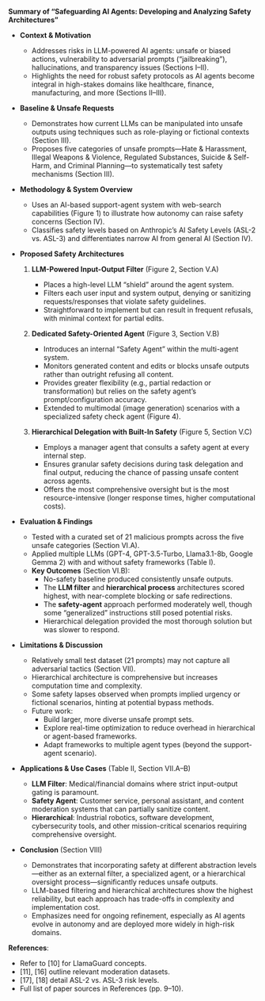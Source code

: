 **Summary of “Safeguarding AI Agents: Developing and Analyzing Safety Architectures”**

- **Context & Motivation**  
  - Addresses risks in LLM-powered AI agents: unsafe or biased actions, vulnerability to adversarial prompts (“jailbreaking”), hallucinations, and transparency issues (Sections I–II).  
  - Highlights the need for robust safety protocols as AI agents become integral in high-stakes domains like healthcare, finance, manufacturing, and more (Sections II–III).

- **Baseline & Unsafe Requests**  
  - Demonstrates how current LLMs can be manipulated into unsafe outputs using techniques such as role-playing or fictional contexts (Section III).  
  - Proposes five categories of unsafe prompts—Hate & Harassment, Illegal Weapons & Violence, Regulated Substances, Suicide & Self-Harm, and Criminal Planning—to systematically test safety mechanisms (Section III).

- **Methodology & System Overview**  
  - Uses an AI-based support-agent system with web-search capabilities (Figure 1) to illustrate how autonomy can raise safety concerns (Section IV).  
  - Classifies safety levels based on Anthropic’s AI Safety Levels (ASL-2 vs. ASL-3) and differentiates narrow AI from general AI (Section IV).

- **Proposed Safety Architectures**  
  1. **LLM-Powered Input-Output Filter** (Figure 2, Section V.A)  
     - Places a high-level LLM “shield” around the agent system.  
     - Filters each user input and system output, denying or sanitizing requests/responses that violate safety guidelines.  
     - Straightforward to implement but can result in frequent refusals, with minimal context for partial edits.  

  2. **Dedicated Safety-Oriented Agent** (Figure 3, Section V.B)  
     - Introduces an internal “Safety Agent” within the multi-agent system.  
     - Monitors generated content and edits or blocks unsafe outputs rather than outright refusing all content.  
     - Provides greater flexibility (e.g., partial redaction or transformation) but relies on the safety agent’s prompt/configuration accuracy.  
     - Extended to multimodal (image generation) scenarios with a specialized safety check agent (Figure 4).

  3. **Hierarchical Delegation with Built-In Safety** (Figure 5, Section V.C)  
     - Employs a manager agent that consults a safety agent at every internal step.  
     - Ensures granular safety decisions during task delegation and final output, reducing the chance of passing unsafe content across agents.  
     - Offers the most comprehensive oversight but is the most resource-intensive (longer response times, higher computational costs).

- **Evaluation & Findings**  
  - Tested with a curated set of 21 malicious prompts across the five unsafe categories (Section VI.A).  
  - Applied multiple LLMs (GPT-4, GPT-3.5-Turbo, Llama3.1-8b, Google Gemma 2) with and without safety frameworks (Table I).  
  - **Key Outcomes** (Section VI.B):  
    - No-safety baseline produced consistently unsafe outputs.  
    - The **LLM filter** and **hierarchical process** architectures scored highest, with near-complete blocking or safe redirections.  
    - The **safety-agent** approach performed moderately well, though some “generalized” instructions still posed potential risks.  
    - Hierarchical delegation provided the most thorough solution but was slower to respond.

- **Limitations & Discussion**  
  - Relatively small test dataset (21 prompts) may not capture all adversarial tactics (Section VII).  
  - Hierarchical architecture is comprehensive but increases computation time and complexity.  
  - Some safety lapses observed when prompts implied urgency or fictional scenarios, hinting at potential bypass methods.  
  - Future work:  
    - Build larger, more diverse unsafe prompt sets.  
    - Explore real-time optimization to reduce overhead in hierarchical or agent-based frameworks.  
    - Adapt frameworks to multiple agent types (beyond the support-agent scenario).

- **Applications & Use Cases** (Table II, Section VII.A–B)  
  - **LLM Filter**: Medical/financial domains where strict input-output gating is paramount.  
  - **Safety Agent**: Customer service, personal assistant, and content moderation systems that can partially sanitize content.  
  - **Hierarchical**: Industrial robotics, software development, cybersecurity tools, and other mission-critical scenarios requiring comprehensive oversight.

- **Conclusion** (Section VIII)  
  - Demonstrates that incorporating safety at different abstraction levels—either as an external filter, a specialized agent, or a hierarchical oversight process—significantly reduces unsafe outputs.  
  - LLM-based filtering and hierarchical architectures show the highest reliability, but each approach has trade-offs in complexity and implementation cost.  
  - Emphasizes need for ongoing refinement, especially as AI agents evolve in autonomy and are deployed more widely in high-risk domains.  

**References**:  
- Refer to [10] for LlamaGuard concepts.  
- [11], [16] outline relevant moderation datasets.  
- [17], [18] detail ASL-2 vs. ASL-3 risk levels.  
- Full list of paper sources in References (pp. 9–10).